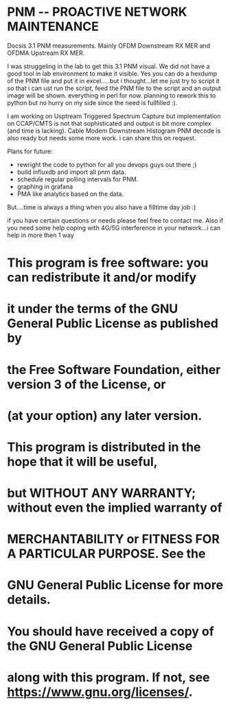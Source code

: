 # PNM -- PROACTIVE NETWORK MAINTENANCE
Docsis 3.1 PNM measurements. Mainly OFDM Downstream RX MER and OFDMA Upstream RX MER.

I was struggeling in the lab to get this 3.1 PNM visual. We did not have a good tool in lab environment to make it visible. 
Yes you can do a hexdump of the PNM file and put it in excel.....but i thought...let me just try to script it so that i can ust run the script, feed the PNM file to the script and an output image will be shown.
everything in perl for now. planning to rework this to python but no hurry on my side since the need is fullfilled :).


I am working on Usptream Triggered Spectrum Capture but implementation on CCAP/CMTS is not that sophisticated and output is bit more complex (and time is lacking).
Cable Modem Downstream Histogram PNM decode is also ready but needs some more work. i can share this on request. 

Plans for future:
* rewright the code to python for all you devops guys out there ;)
* build influxdb and import all pnm data.
* schedule regular polling intervals for PNM.
* graphing in grafana
* PMA like analytics based on the data.

But....time is always a thing when you also have a filltime day job :)

if you have certain questions or needs please feel free to contact me.
Also if you need some help coping with 4G/5G interference in your network...i can help in more then 1 way


#    This program is free software: you can redistribute it and/or modify
#    it under the terms of the GNU General Public License as published by
#    the Free Software Foundation, either version 3 of the License, or
#    (at your option) any later version.
#
#    This program is distributed in the hope that it will be useful,
#    but WITHOUT ANY WARRANTY; without even the implied warranty of
#    MERCHANTABILITY or FITNESS FOR A PARTICULAR PURPOSE.  See the
#    GNU General Public License for more details.
#
#    You should have received a copy of the GNU General Public License
#    along with this program.  If not, see <https://www.gnu.org/licenses/>.
